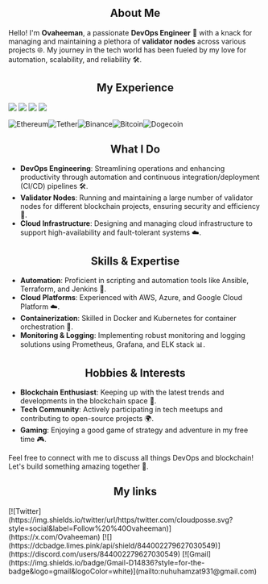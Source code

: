 <section align=center>
<h1>About Me</h1>
</section>

Hello! I'm **Ovaheeman**, a passionate **DevOps Engineer** 🚀 with a knack for managing and maintaining a plethora of **validator nodes** across various projects 🌐. My journey in the tech world has been fueled by my love for automation, scalability, and reliability 🛠️.
<section align=center>
<h1>My Experience</h1>
</section>
<div style="align: center">
        <img src="https://pbs.twimg.com/profile_images/1762204546913468416/KBZhJfhC_200x200.jpg">
        <img src="https://pbs.twimg.com/profile_images/1666366346492542977/ywO_kmkx_200x200.jpg">
        <img src="https://pbs.twimg.com/profile_images/1797575442385235969/aY0Qhzjs_200x200.jpg">
        <img src="https://pbs.twimg.com/profile_images/1546487688601096192/QoG0ZVgH_200x200.jpg">
</div>

![Ethereum](https://img.shields.io/badge/Ethereum-3C3C3D?style=for-the-badge&logo=Ethereum&logoColor=white)![Tether](https://img.shields.io/badge/tether-168363?style=for-the-badge&logo=tether&logoColor=white)![Binance](https://img.shields.io/badge/Binance-FCD535?style=for-the-badge&logo=binance&logoColor=white)![Bitcoin](https://img.shields.io/badge/Bitcoin-000?style=for-the-badge&logo=bitcoin&logoColor=white)![Dogecoin](https://img.shields.io/badge/dogecoin-B59A30?style=for-the-badge&logo=dogecoin&logoColor=white)

<section align=center>
<h1>What I Do</h1>
</section>

- **DevOps Engineering**: Streamlining operations and enhancing productivity through automation and continuous integration/deployment (CI/CD) pipelines 🛠️.
- **Validator Nodes**: Running and maintaining a large number of validator nodes for different blockchain projects, ensuring security and efficiency 🔐.
- **Cloud Infrastructure**: Designing and managing cloud infrastructure to support high-availability and fault-tolerant systems ☁️.

<section align=center>
<h1>Skills & Expertise</h1>
</section>

- **Automation**: Proficient in scripting and automation tools like Ansible, Terraform, and Jenkins 🤖.
- **Cloud Platforms**: Experienced with AWS, Azure, and Google Cloud Platform ☁️.
- **Containerization**: Skilled in Docker and Kubernetes for container orchestration 🐳.
- **Monitoring & Logging**: Implementing robust monitoring and logging solutions using Prometheus, Grafana, and ELK stack 📊.

<section align=center>
<h1>Hobbies & Interests</h1>
</section>

- **Blockchain Enthusiast**: Keeping up with the latest trends and developments in the blockchain space 🧩.
- **Tech Community**: Actively participating in tech meetups and contributing to open-source projects 🌍.
- **Gaming**: Enjoying a good game of strategy and adventure in my free time 🎮.

Feel free to connect with me to discuss all things DevOps and blockchain! Let's build something amazing together 🚀.

<section align=center>
<h1>My links</h1>
</section>
[![Twitter](https://img.shields.io/twitter/url/https/twitter.com/cloudposse.svg?style=social&label=Follow%20%40Ovaheeman)](https://x.com/Ovaheeman)
[![](https://dcbadge.limes.pink/api/shield/844002279627030549)](https://discord.com/users/844002279627030549)
[![Gmail](https://img.shields.io/badge/Gmail-D14836?style=for-the-badge&logo=gmail&logoColor=white)](mailto:nuhuhamzat931@gmail.com)
